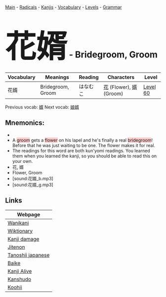 <style> bigfont {font-size: 100px}</style>
[Main](../README.md) -
[Radicals](../radicals.md) -
[Kanjis](../kanjis.md) -
[Vocabulary](../vocabulary.md) -
[Levels](../levels.md) -
[Grammar](../grammar.md)
# <bigfont> 花婿</bigfont> - Bridegroom, Groom 

| Vocabulary | Meanings | Reading | Characters | Level |
| --- | --- | --- | --- | --- |
| 花婿 | Bridegroom, Groom | はなむこ |  [花](../kanjis/花.md) (Flower), [婿](../kanjis/婿.md) (Groom) | [Level 60](../levels/wk_level60.md) |

Previous vocab: [婿](婿.md) Next vocab: [娘婿](娘婿.md) 

## Mnemonics:

* 
* A <span style="background-color:#ffcccb"> groom</span> gets a <span style="background-color:#ffcccb"> flower</span> on his lapel and he's finally a real <span style="background-color:#ffcccb"> bridegroom</span>! Before that he was just waiting to be one. The flower makes it for real.
* The readings for this word are both kun'yomi readings. You learned them when you learned the kanji, so you should be able to read this on your own.
* 花, 婿
* Flower, Groom
* [sound:花婿_b.mp3]
* [sound:花婿_g.mp3]


## Links 

| Webpage |
| --- |
| [Wanikani          ](https://www.wanikani.com/kanji/花婿) |
| [Wiktionary        ](https://en.wiktionary.org/wiki/花婿) |
| [Kanji damage      ](http://www.kanjidamage.com/kanji/search?utf8=✓&q=花婿) |
| [Jitenon           ](https://jitenon.com/kanji/花婿) |
| [Tanoshii japanese ](https://www.tanoshiijapanese.com/dictionary/kanji.cfm?k=花婿) |
| [Baike             ](https://baike.baidu.com/item/花婿) |
| [Kanji Alive       ](https://app.kanjialive.com/花婿) |
| [Kanshudo          ](https://www.kanshudo.com/searchmn?q=花婿) |
| [Koohii            ](https://kanji.koohii.com/study/kanji/花婿) |
